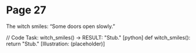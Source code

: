 # Page 27

The witch smiles: “Some doors open slowly.”

// Code Task: witch_smiles() → RESULT: "Stub."
[python]
def witch_smiles():
    return "Stub."
[Illustration: (placeholder)]
